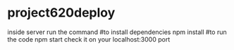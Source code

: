 # project620deploy
inside server run the command
#to install dependencies
npm install
#to run the code
npm start
check it on your localhost:3000 port
